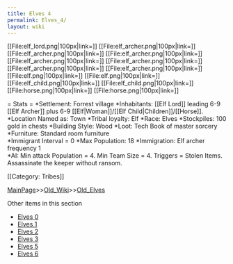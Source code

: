 ```yaml
---
title: Elves 4
permalink: Elves_4/
layout: wiki
---
```

[[File:elf_lord.png|100px|link=]]
[[File:elf_archer.png|100px|link=]]
[[File:elf_archer.png|100px|link=]]
[[File:elf_archer.png|100px|link=]]
[[File:elf_archer.png|100px|link=]]
[[File:elf_archer.png|100px|link=]]
[[File:elf_archer.png|100px|link=]]
[[File:elf_archer.png|100px|link=]]
[[File:elf.png|100px|link=]]
[[File:elf.png|100px|link=]]
[[File:elf_child.png|100px|link=]]
[[File:elf_child.png|100px|link=]]
[[File:horse.png|100px|link=]]
[[File:horse.png|100px|link=]]

= Stats =
*Settlement: Forrest village
*Inhabitants: [[Elf Lord]] leading 6-9 [[Elf Archer]] plus 6-9 [[Elf|Woman]]/[[Elf Child|Children]]/[[Horse]].
*Location Named as: Town
*Tribal loyalty: Elf
*Race: Elves
*Stockpiles: 100 gold in chests
*Building Style: Wood
*Loot: Tech Book of master sorcery
*Furniture: Standard room furniture  
*Immigrant Interval = 0
*Max Population: 18
*Immigration: Elf archer frequency 1  
*AI: Min attack Population = 4. Min Team Size = 4. Triggers = Stolen Items. Assassinate the keeper without ransom. 

[[Category: Tribes]]

[MainPage](/keeperrl_wiki/ "wikilink")>>[Old_Wiki](/keeperrl_wiki/Old_Wiki "wikilink")>>[Old_Elves](/keeperrl_wiki/Old_Elves "wikilink")

Other items in this section
-    [Elves 0](/keeperrl_wiki/Elves_0 "wikilink")
-    [Elves 1](/keeperrl_wiki/Elves_1 "wikilink")
-    [Elves 2](/keeperrl_wiki/Elves_2 "wikilink")
-    [Elves 3](/keeperrl_wiki/Elves_3 "wikilink")
-    [Elves 5](/keeperrl_wiki/Elves_5 "wikilink")
-    [Elves 6](/keeperrl_wiki/Elves_6 "wikilink")
